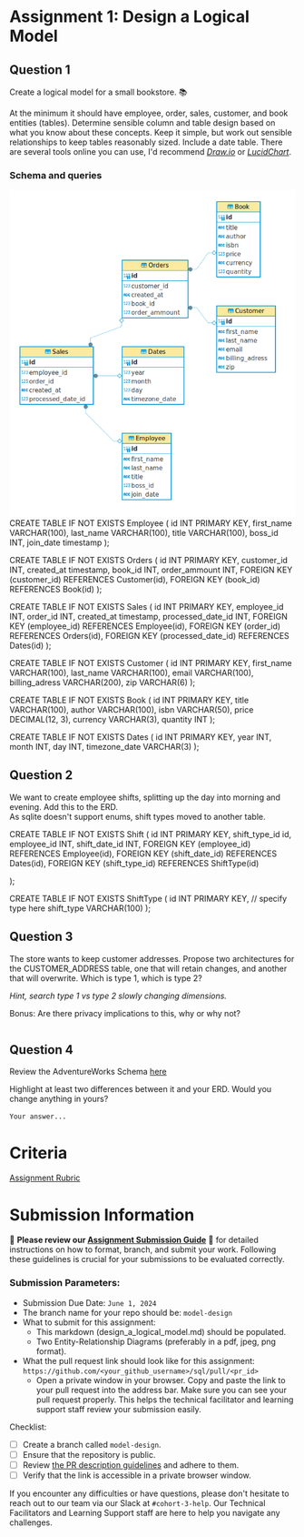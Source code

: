 # Assignment 1: Design a Logical Model

## Question 1
Create a logical model for a small bookstore. 📚

At the minimum it should have employee, order, sales, customer, and book entities (tables). Determine sensible column and table design based on what you know about these concepts. Keep it simple, but work out sensible relationships to keep tables reasonably sized. Include a date table. There are several tools online you can use, I'd recommend [_Draw.io_](https://www.drawio.com/) or [_LucidChart_](https://www.lucidchart.com/pages/).

### Schema and queries   
![EDR1.png](./EDR1.png)
CREATE TABLE IF NOT EXISTS Employee (
    id INT PRIMARY KEY,
    first_name VARCHAR(100),
    last_name VARCHAR(100),
    title VARCHAR(100),
    boss_id INT,
    join_date timestamp
);

CREATE TABLE IF NOT EXISTS Orders (
   id INT PRIMARY KEY,
   customer_id INT,
   created_at timestamp,
   book_id INT,
   order_ammount INT,
   FOREIGN KEY (customer_id) REFERENCES Customer(id),
   FOREIGN KEY (book_id) REFERENCES Book(id)
);

CREATE TABLE IF NOT EXISTS Sales (
    id INT PRIMARY KEY,
    employee_id INT,
    order_id INT,
    created_at timestamp,
    processed_date_id INT,
    FOREIGN KEY (employee_id) REFERENCES Employee(id),
    FOREIGN KEY (order_id) REFERENCES Orders(id),
    FOREIGN KEY (processed_date_id) REFERENCES Dates(id)
);

CREATE TABLE IF NOT EXISTS Customer (
    id INT PRIMARY KEY,
    first_name VARCHAR(100),
	last_name VARCHAR(100),
    email VARCHAR(100),
    billing_adress VARCHAR(200),
    zip VARCHAR(6)
);

CREATE TABLE IF NOT EXISTS Book (
    id INT PRIMARY KEY,
    title VARCHAR(100),
    author VARCHAR(100),
    isbn VARCHAR(50),
    price DECIMAL(12, 3),
    currency VARCHAR(3),
    quantity INT
);

CREATE TABLE IF NOT EXISTS Dates (
   id INT PRIMARY KEY,
   year INT,
   month INT,
   day INT,
   timezone_date VARCHAR(3)
);

## Question 2
We want to create employee shifts, splitting up the day into morning and evening. Add this to the ERD.    
As sqlite doesn't support enums, shift types moved to another table.   

CREATE TABLE IF NOT EXISTS Shift (
    id INT PRIMARY KEY,
    shift_type_id id,
    employee_id INT,
    shift_date_id INT,
    FOREIGN KEY (employee_id) REFERENCES Employee(id),
    FOREIGN KEY (shift_date_id) REFERENCES Dates(id),
    FOREIGN KEY (shift_type_id) REFERENCES ShiftType(id)

);

CREATE TABLE IF NOT EXISTS ShiftType (
    id INT PRIMARY KEY,
    // specify type here 
    shift_type VARCHAR(100)
);
## Question 3
The store wants to keep customer addresses. Propose two architectures for the CUSTOMER_ADDRESS table, one that will retain changes, and another that will overwrite. Which is type 1, which is type 2?

_Hint, search type 1 vs type 2 slowly changing dimensions._

Bonus: Are there privacy implications to this, why or why not?
```
```

## Question 4
Review the AdventureWorks Schema [here](https://i.stack.imgur.com/LMu4W.gif)

Highlight at least two differences between it and your ERD. Would you change anything in yours?
```
Your answer...
```

# Criteria

[Assignment Rubric](./assignment_rubric.md)

# Submission Information

🚨 **Please review our [Assignment Submission Guide](https://github.com/UofT-DSI/onboarding/blob/main/onboarding_documents/submissions.md)** 🚨 for detailed instructions on how to format, branch, and submit your work. Following these guidelines is crucial for your submissions to be evaluated correctly.

### Submission Parameters:
* Submission Due Date: `June 1, 2024`
* The branch name for your repo should be: `model-design`
* What to submit for this assignment:
    * This markdown (design_a_logical_model.md) should be populated.
    * Two Entity-Relationship Diagrams (preferably in a pdf, jpeg, png format).
* What the pull request link should look like for this assignment: `https://github.com/<your_github_username>/sql/pull/<pr_id>`
    * Open a private window in your browser. Copy and paste the link to your pull request into the address bar. Make sure you can see your pull request properly. This helps the technical facilitator and learning support staff review your submission easily.

Checklist:
- [ ] Create a branch called `model-design`.
- [ ] Ensure that the repository is public.
- [ ] Review [the PR description guidelines](https://github.com/UofT-DSI/onboarding/blob/main/onboarding_documents/submissions.md#guidelines-for-pull-request-descriptions) and adhere to them.
- [ ] Verify that the link is accessible in a private browser window.

If you encounter any difficulties or have questions, please don't hesitate to reach out to our team via our Slack at `#cohort-3-help`. Our Technical Facilitators and Learning Support staff are here to help you navigate any challenges.
